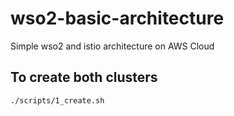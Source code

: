 # wso2-basic-architecture
Simple wso2 and istio architecture on AWS Cloud

## To create both clusters
```
./scripts/1_create.sh
```

